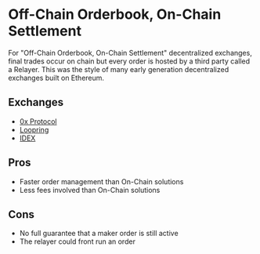 # Off-Chain Orderbook, On-Chain Settlement

For "Off-Chain Orderbook, On-Chain Settlement" decentralized exchanges, final trades occur on chain but every order is hosted by a third party called a Relayer. This was the style of many early generation decentralized exchanges built on Ethereum.

## Exchanges

* [0x Protocol](0x-protocol/)
* [Loopring](https://github.com/econoar/ethhub/tree/81bd0e6af7d95334c8b24e74b3dbbe52f13bca2b/built-on-ethereum/decentralized-exchanges/off-chain-orderbook-on-chain-settlement/loopring.md)
* [IDEX](idex.md)

## Pros

* Faster order management than On-Chain solutions
* Less fees involved than On-Chain solutions

## Cons

* No full guarantee that a maker order is still active
* The relayer could front run an order

